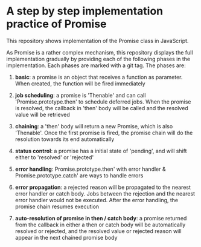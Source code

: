 # A step by step implementation practice of Promise

This repository shows implementation of the Promise class in JavaScript.

As Promise is a rather complex mechanism, this repository displays the full implementation gradually by providing each of the following phases in the implementation. Each phases are marked with a git tag. The phases are:

1. **basic**: a promise is an object that receives a function as parameter. When created, the function will be fired immediately

2. **job scheduling**: a promise is 'Thenable' and can call 'Promise.prototype.then' to schedule deferred jobs. When the promise is resolved, the callback in 'then' body will be called and the resolved value will be retrieved

3. **chaining**: a 'then' body will return a new Promise, which is also 'Thenable'. Once the first promise is fired, the promise chain will do the resolution towards its end automatically

4. **status control**: a promise has a initial state of 'pending', and will shift either to 'resolved' or 'rejected'

5. **error handling**: Promise.prototype.then' with error handler & Promise.prototype.catch' are ways to handle errors

6. **error propagation**: a rejected reason will be propagated to the nearest error handler or catch body. Jobs between the rejection and the nearest error handler would not be executed. After the error handling, the promise chain resumes execution

7. **auto-resolution of promise in then / catch body**: a promise returned from the callback in either a then or catch body will be automatically resolved or rejected, and the resolved value or rejected reason will appear in the next chained promise body
